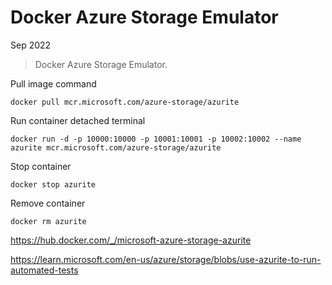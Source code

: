 # Docker Azure Storage Emulator

Sep 2022

> Docker Azure Storage Emulator.

Pull image command 
```
docker pull mcr.microsoft.com/azure-storage/azurite
```

Run container detached terminal 
```
docker run -d -p 10000:10000 -p 10001:10001 -p 10002:10002 --name azurite mcr.microsoft.com/azure-storage/azurite 
```

Stop container
```
docker stop azurite
```

Remove container
```
docker rm azurite
```

https://hub.docker.com/_/microsoft-azure-storage-azurite 

https://learn.microsoft.com/en-us/azure/storage/blobs/use-azurite-to-run-automated-tests 